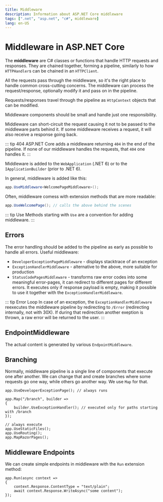 ```yaml
---
title: Middleware
description: Information about ASP.NET Core middleware
tags: [".net", "asp.net", "c#", middleware]
lang: en-US
---
```


# Middleware in ASP.NET Core

The **middleware** are C# classes or functions that handle HTTP requests and
responses. They are chained together, forming a pipeline, similarly to how
`HTTPHandler`s can be chained in an `HTTPClient`.

All the requests pass through the middleware, so it's the right place to handle
common cross-cutting concerns. The middleware can process the request/response,
optionally modify it and pass on in the pipeline.

Requests/responses travel through the pipeline as `HttpContext` objects that can
be modified.

Middleware components should be small and handle just one responsibility.

Middleware can short-circuit the request causing it not to be passed to the
middleware parts behind it. If some middleware receives a request, it will also
receive a response going back.

::: tip 404
ASP.NET Core adds a middleware returning `404` in the end of the pipeline.
If none of our middleware handles the requests, that `404` one handles it.
:::

Middleware is added to the `WebApplication` (.NET 6) or to the
`IApplicationBuilder` (prior to .NET 6).

In general, middleware is added like this:

```csharp
app.UseMiddleware<WelcomePageMiddleware>();
```

Often, middleware comess with extension methods that are more readable:

```csharp
app.UseWelcomePage(); // calls the above behind the scenes
```

::: tip Use
Methods starting with `Use` are a convention for adding middleware.
:::

## Errors

The error handling should be added to the pipeline as early as possible to
handle all errors. Useful middleware:

- `DeveloperExceptionPageMiddleware` - displays stacktrace of an exception
- `ExceptionHandlerMiddleware` - alternative to the above, more suitable for
  production
- `StatusCodePagesMiddleware` - transforms raw error codes into some meaningful
  error-pages, it can redirect to different pages for different errors. It
  executes only if response payload is empty, making it possible to use it
  together with the `ExceptionHandlerMiddleware`.


::: tip Error Loop
In case of an exception, the `ExceptionHandlerMiddleware` reexecutes the
middleware pipeline by redirecting to `/Error` (redirecting internally, not with
30X). If during that redirection another exeption is thrown, a raw error will be
returned to the user.
:::

## EndpointMiddleware

The actual content is generated by various `EndpointMiddleware`.

## Branching

Normally, middleware pipeline is a single line of components that execute one
after another. We can change that and create branches where some requests go one
way, while others go another way. We use `Map` for that.

```csharpharp
app.UseDeveloperExceptionPage(); // always runs

app.Map("/branch", builder => 
{
    builder.UseExceptionHandler(); // executed only for paths starting with /branch
});

// always execute
app.UseStaticFiles();
app.UseRouting();
app.MapRazorPages();
```

## Middleware Endpoints

We can create simple endpoints in middleware with the `Run` extension method:

```csharpharp
app.Run(async context => 
{
    context.Response.ContentType = "text/plain";
    await context.Response.WriteAsync("some content");
});
```

